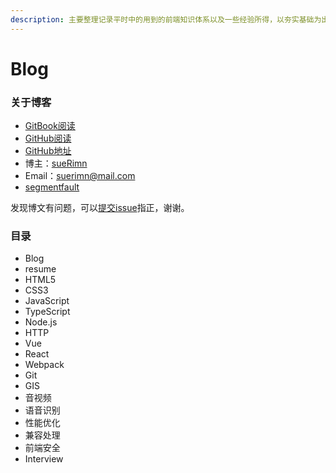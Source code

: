 ```yaml
---
description: 主要整理记录平时中的用到的前端知识体系以及一些经验所得，以夯实基础为出发点，迈向更高阶，握爪(●ˇ∀ˇ●)
---
```


# Blog

### 关于博客

* [GitBook阅读](https://suerimn-1.gitbook.io/suerimn-s-blog/)
* [GitHub阅读](https://github.com/sueRimn/sueRimn-blog)
* [GitHub地址](https://github.com/sueRimn)
* 博主：[sueRimn](https://github.com/sueRimn)
* Email：suerimn@mail.com
* [segmentfault](https://segmentfault.com/u/suerimn)

发现博文有问题，可以[提交issue](https://github.com/sueRimn/sueRimn-blog/issues)指正，谢谢。

### 目录

* Blog
* resume
* HTML5
* CSS3
* JavaScript
* TypeScript
* Node.js
* HTTP
* Vue
* React
* Webpack
* Git
* GIS
* 音视频
* 语音识别
* 性能优化
* 兼容处理
* 前端安全
* Interview

